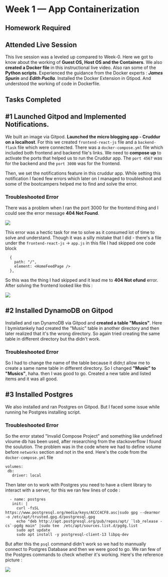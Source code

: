 # Week 1 — App Containerization

## Homework Required
## Attended Live Session 
This live session was a leveled up compared to Week-0. Here we got to know about the working of **Guest OS, Host OS and the Containers**. We also **created a Docker file** in this instructional live video. Also ran some of the **Python scripts**. Experienced the guidance from the Docker experts : ***James Spurin*** and ***Edith Puclla***. Installed the Docker Extension in Gtipod. And understood the working of code in Dockerfile. 

## Tasks Completed
## #1 Launched Gitpod and Implemented Notifications.
We built an image via Gitpod. **Launched the micro blogging app - Cruddur on a localhost**. For this we created `frontend-react-js` file and a `backend-flask` file which were connected. There was a `docker-compose.yml` file which included both frontend and backend file's links. We need to **compose up** to activate the ports that helped us to run the Cruddur app. The `port 4567` was for the backend and the `port 3000` was for the frontend.

Then, we set the notifications feature in this cruddur app. While setting this notification I faced few errors which later on I managed to troubleshoot and some of the bootcampers helped me to find and solve the error.


### Troubleshooted Error
There was a problem when I ran the port 3000 for the frontend thing and I could see the error message **404 Not Found**.

![](https://user-images.githubusercontent.com/115455157/221342650-fb88fdd6-fa2d-4138-b513-ee2df087fdaa.jpg)

This error was a hectic task for me to solve as it consumed lot of time to solve and understand. Though it was a silly mistake that I did - there's a file under the `frontend-react-js` -> `app.js` in this file I had skipped one code block 
```
  {
    path: "/",
    element: <HomeFeedPage />
  },
 ``` 
 So this was the thing I had skipped and it lead me to **404 Not ofund** error. After solving the frontend looked like this :
 
 ![](https://user-images.githubusercontent.com/115455157/221343242-939ba8a9-acfe-424f-b29b-be03d53a5ed8.jpg)
 
 ## #2 Installed DynamoDB on Gitpod
 Installed and ran DynamoDB via Gitpod and **created a table "Musics"**. 
 Here I bymistankely had created the "Music" table in another directory and then later realized that it's the wrong directory. So again tried creating the same table in different directory but tha didn't work.
 
 ### Troubleshooted Error
 So I had to change the name of the table because it didn;t allow me to create a same name table in different directory. So I changed **"Music" to "Musics"**, haha.
 then I was good to go. Created a new table and listed items and it was all good.
 
 ## #3 Installed Postgres
 We also installed and ran Postgres on Gitpod. But I faced some issue while running he Postgres installing script.
 ### Troubleshooted Error
 So the error stated "Invalid Compose Project" and something like undefined vloume db has been used, after researching from the stackoverflow I found the soulution. The problem was in the code where we had to define volume before `networks` section and not in the end. Here's  the code from the `docker-compose.yml` file
 ```
 volumes:
  db:
    driver: local
```
 Then later on to work with Postgres you need to have a client library to interact with a server, for this we ran few lines of code :
 ```
   - name: postgres
    init: |
      curl -fsSL https://www.postgresql.org/media/keys/ACCC4CF8.asc|sudo gpg --dearmor -o /etc/apt/trusted.gpg.d/postgresql.gpg
      echo "deb http://apt.postgresql.org/pub/repos/apt/ `lsb_release -cs`-pgdg main" |sudo tee  /etc/apt/sources.list.d/pgdg.list
      sudo apt update
      sudo apt install -y postgresql-client-13 libpq-dev
 ```
 But after this the `psql` command didn't work so we had to mannually connect to Postgres Database and then we were good to go. We ran few of the Postgres commands to check whether it's working. Here's the reference picture :
 
 ![](https://user-images.githubusercontent.com/115455157/221344556-36ecbed2-4289-4c9a-b5e9-a148dbe9e45c.jpg)
 
 

 






